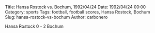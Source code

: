 Title: Hansa Rostock vs. Bochum, 1992/04/24
Date: 1992/04/24 00:00
Category: sports
Tags: football, football scores, Hansa Rostock, Bochum
Slug: hansa-rostock-vs-bochum
Author: carbonero


Hansa Rostock 0 - 2 Bochum
